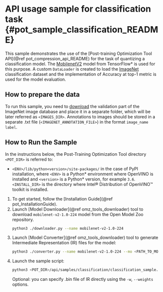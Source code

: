 # API usage sample for classification task {#pot_sample_classification_README}

This sample demonstrates the use of the [Post-training Optimization Tool API](@ref pot_compression_api_README) for the task of quantizing a classification model.
The [MobilenetV2](https://github.com/openvinotoolkit/open_model_zoo/blob/master/models/public/mobilenet-v2-1.0-224/mobilenet-v2-1.0-224.md) model from TensorFlow* is used for this purpose.
A custom `DataLoader` is created to load the [ImageNet](http://www.image-net.org/) classification dataset and the implementation of Accuracy at top-1 metric is used for the model evaluation.

## How to prepare the data

To run this sample, you need to [download](http://www.image-net.org/download-faq) the validation part of the ImageNet image database and place it in a separate folder, 
which will be later referred as `<IMAGES_DIR>`. Annotations to images should be stored in a separate .txt file (`<IMAGENET_ANNOTATION_FILE>`) in the format `image_name label`.


## How to Run the Sample
In the instructions below, the Post-Training Optimization Tool directory `<POT_DIR>` is referred to:
- `<ENV>/lib/python<version>/site-packages/` in the case of PyPI installation, where `<ENV>` is a Python* 
  environment where OpenVINO is installed and `<version>` is a Python* version, for example `3.6`.
  `<INSTALL_DIR>` is the directory where Intel&reg; Distribution of OpenVINO&trade; toolkit is installed.

1. To get started, follow the [Installation Guide](@ref pot_InstallationGuide).
2. Launch [Model Downloader](@ref omz_tools_downloader) tool to download `mobilenet-v2-1.0-224` model from the Open Model Zoo repository.
   ```sh
   python3 ./downloader.py --name mobilenet-v2-1.0-224
   ```
3. Launch [Model Converter](@ref omz_tools_downloader) tool to generate Intermediate Representation (IR) files for the model:
   ```sh
   python3 ./converter.py --name mobilenet-v2-1.0-224 --mo <PATH_TO_MODEL_OPTIMIZER>/mo.py
   ```
4. Launch the sample script:
   ```sh
   python3 <POT_DIR>/api/samples/classification/classification_sample.py -m <PATH_TO_IR_XML> -a <IMAGENET_ANNOTATION_FILE> -d <IMAGES_DIR>
   ```
   Optional: you can specify .bin file of IR directly using the `-w`, `--weights` options.
